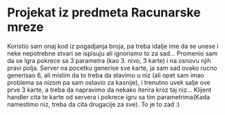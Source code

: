 # Projekat iz predmeta Racunarske mreze

Koristio sam onaj kod iz pogadjanja broja, pa treba idalje ime da se unese i neke nepotrebne stvari se ispisuju ali ignorismo to za sad...
Promenio sam da se Igra pokrece sa 3 parametra (kao 3. nivo, 3 karte) i na osnovu njih pravi polja. Server na pocetku generise sve karte,
ja sam sad ovako rucno generisao 6, ali mislim da to treba da stavimo u niz (ali opet sam imao problema sa nizom pa sam ostavio za kasnije), i trenutno uvek salje ove prve 3 karte, a treba da napravimo da nekako iterira kroz taj niz... Klijent handler cita te karte od servera i pokrece igru sa tim parametrima(Kada namestimo niz, treba da cita drugacije za sve). To je to zad :)
